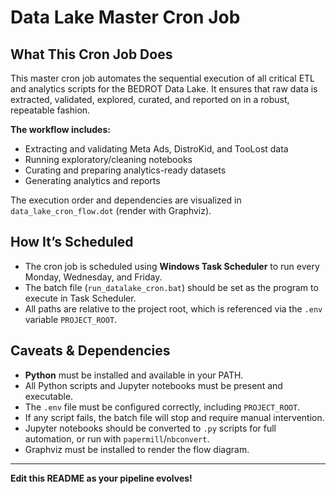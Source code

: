 # Data Lake Master Cron Job

## What This Cron Job Does
This master cron job automates the sequential execution of all critical ETL and analytics scripts for the BEDROT Data Lake. It ensures that raw data is extracted, validated, explored, curated, and reported on in a robust, repeatable fashion.

**The workflow includes:**
- Extracting and validating Meta Ads, DistroKid, and TooLost data
- Running exploratory/cleaning notebooks
- Curating and preparing analytics-ready datasets
- Generating analytics and reports

The execution order and dependencies are visualized in `data_lake_cron_flow.dot` (render with Graphviz).

## How It’s Scheduled
- The cron job is scheduled using **Windows Task Scheduler** to run every Monday, Wednesday, and Friday.
- The batch file (`run_datalake_cron.bat`) should be set as the program to execute in Task Scheduler.
- All paths are relative to the project root, which is referenced via the `.env` variable `PROJECT_ROOT`.

## Caveats & Dependencies
- **Python** must be installed and available in your PATH.
- All Python scripts and Jupyter notebooks must be present and executable.
- The `.env` file must be configured correctly, including `PROJECT_ROOT`.
- If any script fails, the batch file will stop and require manual intervention.
- Jupyter notebooks should be converted to `.py` scripts for full automation, or run with `papermill`/`nbconvert`.
- Graphviz must be installed to render the flow diagram.

---
**Edit this README as your pipeline evolves!**
